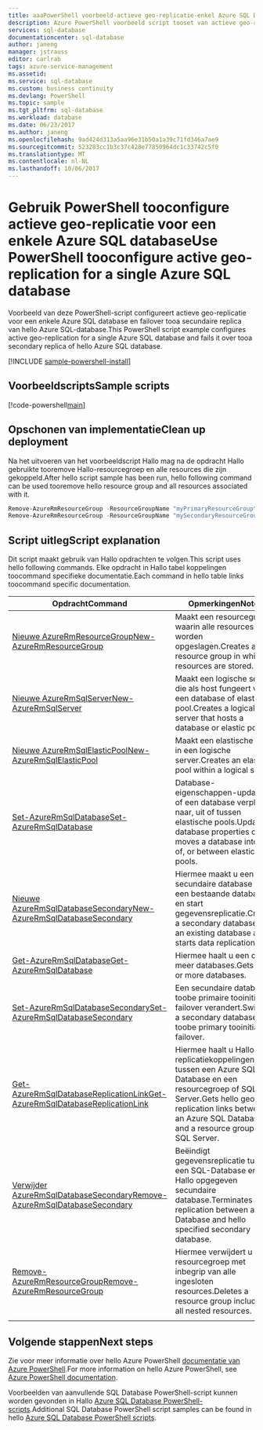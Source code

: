 ```yaml
---
title: aaaPowerShell voorbeeld-actieve geo-replicatie-enkel Azure SQL Database | Microsoft Docs
description: Azure PowerShell voorbeeld script tooset van actieve geo-replicatie voor een enkele Azure SQL database
services: sql-database
documentationcenter: sql-database
author: janeng
manager: jstrauss
editor: carlrab
tags: azure-service-management
ms.assetid: 
ms.service: sql-database
ms.custom: business continuity
ms.devlang: PowerShell
ms.topic: sample
ms.tgt_pltfrm: sql-database
ms.workload: database
ms.date: 06/23/2017
ms.author: janeng
ms.openlocfilehash: 9ad424d313a5aa96e31b50a1a39c71fd346a7ae9
ms.sourcegitcommit: 523283cc1b3c37c428e77850964dc1c33742c5f0
ms.translationtype: MT
ms.contentlocale: nl-NL
ms.lasthandoff: 10/06/2017
---
```

# <a name="use-powershell-tooconfigure-active-geo-replication-for-a-single-azure-sql-database"></a><span data-ttu-id="8ada6-103">Gebruik PowerShell tooconfigure actieve geo-replicatie voor een enkele Azure SQL database</span><span class="sxs-lookup"><span data-stu-id="8ada6-103">Use PowerShell tooconfigure active geo-replication for a single Azure SQL database</span></span>

<span data-ttu-id="8ada6-104">Voorbeeld van deze PowerShell-script configureert actieve geo-replicatie voor een enkele Azure SQL database en failover tooa secundaire replica van hello Azure SQL-database.</span><span class="sxs-lookup"><span data-stu-id="8ada6-104">This PowerShell script example configures active geo-replication for a single Azure SQL database and fails it over tooa secondary replica of hello Azure SQL database.</span></span>

[!INCLUDE [sample-powershell-install](../../../includes/sample-powershell-install-no-ssh.md)]

## <a name="sample-scripts"></a><span data-ttu-id="8ada6-105">Voorbeeldscripts</span><span class="sxs-lookup"><span data-stu-id="8ada6-105">Sample scripts</span></span>

[!code-powershell[main](../../../powershell_scripts/sql-database/setup-geodr-and-failover-database/setup-geodr-and-failover-database.ps1?highlight=17-20 "Set up active geo-replication for single database")]

## <a name="clean-up-deployment"></a><span data-ttu-id="8ada6-106">Opschonen van implementatie</span><span class="sxs-lookup"><span data-stu-id="8ada6-106">Clean up deployment</span></span>

<span data-ttu-id="8ada6-107">Na het uitvoeren van het voorbeeldscript Hallo mag na de opdracht Hallo gebruikte tooremove Hallo-resourcegroep en alle resources die zijn gekoppeld.</span><span class="sxs-lookup"><span data-stu-id="8ada6-107">After hello script sample has been run, hello following command can be used tooremove hello resource group and all resources associated with it.</span></span>

```powershell
Remove-AzureRmResourceGroup -ResourceGroupName "myPrimaryResourceGroup"
Remove-AzureRmResourceGroup -ResourceGroupName "mySecondaryResourceGroup"
```

## <a name="script-explanation"></a><span data-ttu-id="8ada6-108">Script uitleg</span><span class="sxs-lookup"><span data-stu-id="8ada6-108">Script explanation</span></span>

<span data-ttu-id="8ada6-109">Dit script maakt gebruik van Hallo opdrachten te volgen.</span><span class="sxs-lookup"><span data-stu-id="8ada6-109">This script uses hello following commands.</span></span> <span data-ttu-id="8ada6-110">Elke opdracht in Hallo tabel koppelingen toocommand specifieke documentatie.</span><span class="sxs-lookup"><span data-stu-id="8ada6-110">Each command in hello table links toocommand specific documentation.</span></span>

| <span data-ttu-id="8ada6-111">Opdracht</span><span class="sxs-lookup"><span data-stu-id="8ada6-111">Command</span></span> | <span data-ttu-id="8ada6-112">Opmerkingen</span><span class="sxs-lookup"><span data-stu-id="8ada6-112">Notes</span></span> |
|---|---|
| [<span data-ttu-id="8ada6-113">Nieuwe AzureRmResourceGroup</span><span class="sxs-lookup"><span data-stu-id="8ada6-113">New-AzureRmResourceGroup</span></span>](/powershell/module/azurerm.resources/new-azurermresourcegroup) | <span data-ttu-id="8ada6-114">Maakt een resourcegroep waarin alle resources worden opgeslagen.</span><span class="sxs-lookup"><span data-stu-id="8ada6-114">Creates a resource group in which all resources are stored.</span></span> |
| [<span data-ttu-id="8ada6-115">Nieuwe AzureRmSqlServer</span><span class="sxs-lookup"><span data-stu-id="8ada6-115">New-AzureRmSqlServer</span></span>](/powershell/module/azurerm.sql/new-azurermsqlserver) | <span data-ttu-id="8ada6-116">Maakt een logische server die als host fungeert voor een database of elastische pool.</span><span class="sxs-lookup"><span data-stu-id="8ada6-116">Creates a logical server that hosts a database or elastic pool.</span></span> |
| [<span data-ttu-id="8ada6-117">Nieuwe AzureRmSqlElasticPool</span><span class="sxs-lookup"><span data-stu-id="8ada6-117">New-AzureRmSqlElasticPool</span></span>](/powershell/module/azurerm.sql/new-azurermsqlelasticpool) | <span data-ttu-id="8ada6-118">Maakt een elastische pool in een logische server.</span><span class="sxs-lookup"><span data-stu-id="8ada6-118">Creates an elastic pool within a logical server.</span></span> |
| [<span data-ttu-id="8ada6-119">Set-AzureRmSqlDatabase</span><span class="sxs-lookup"><span data-stu-id="8ada6-119">Set-AzureRmSqlDatabase</span></span>](/powershell/module/azurerm.sql/set-azurermsqldatabase) | <span data-ttu-id="8ada6-120">Database-eigenschappen-updates of een database verplaatst naar, uit of tussen elastische pools.</span><span class="sxs-lookup"><span data-stu-id="8ada6-120">Updates database properties or moves a database into, out of, or between elastic pools.</span></span> |
| [<span data-ttu-id="8ada6-121">Nieuwe AzureRmSqlDatabaseSecondary</span><span class="sxs-lookup"><span data-stu-id="8ada6-121">New-AzureRmSqlDatabaseSecondary</span></span>](/powershell/module/azurerm.sql/new-azurermsqldatabasesecondary)| <span data-ttu-id="8ada6-122">Hiermee maakt u een secundaire database voor een bestaande database en start gegevensreplicatie.</span><span class="sxs-lookup"><span data-stu-id="8ada6-122">Creates a secondary database for an existing database and starts data replication.</span></span> |
| [<span data-ttu-id="8ada6-123">Get-AzureRmSqlDatabase</span><span class="sxs-lookup"><span data-stu-id="8ada6-123">Get-AzureRmSqlDatabase</span></span>](/powershell/module/azurerm.sql/get-azurermsqldatabase)| <span data-ttu-id="8ada6-124">Hiermee haalt u een of meer databases.</span><span class="sxs-lookup"><span data-stu-id="8ada6-124">Gets one or more databases.</span></span> |
| [<span data-ttu-id="8ada6-125">Set-AzureRmSqlDatabaseSecondary</span><span class="sxs-lookup"><span data-stu-id="8ada6-125">Set-AzureRmSqlDatabaseSecondary</span></span>](/powershell/module/azurerm.sql/set-azurermsqldatabasesecondary)| <span data-ttu-id="8ada6-126">Een secundaire database toobe primaire tooinitiate failover verandert.</span><span class="sxs-lookup"><span data-stu-id="8ada6-126">Switches a secondary database toobe primary tooinitiate failover.</span></span>|
| [<span data-ttu-id="8ada6-127">Get-AzureRmSqlDatabaseReplicationLink</span><span class="sxs-lookup"><span data-stu-id="8ada6-127">Get-AzureRmSqlDatabaseReplicationLink</span></span>](/powershell/module/azurerm.sql/get-azurermsqldatabasereplicationlink) | <span data-ttu-id="8ada6-128">Hiermee haalt u Hallo geo-replicatiekoppelingen tussen een Azure SQL Database en een resourcegroep of SQL Server.</span><span class="sxs-lookup"><span data-stu-id="8ada6-128">Gets hello geo-replication links between an Azure SQL Database and a resource group or SQL Server.</span></span> |
| [<span data-ttu-id="8ada6-129">Verwijder AzureRmSqlDatabaseSecondary</span><span class="sxs-lookup"><span data-stu-id="8ada6-129">Remove-AzureRmSqlDatabaseSecondary</span></span>](/powershell/module/azurerm.sql/remove-azurermsqldatabasesecondary) | <span data-ttu-id="8ada6-130">Beëindigt gegevensreplicatie tussen een SQL-Database en het Hallo opgegeven secundaire database.</span><span class="sxs-lookup"><span data-stu-id="8ada6-130">Terminates data replication between a SQL Database and hello specified secondary database.</span></span> |
| [<span data-ttu-id="8ada6-131">Remove-AzureRmResourceGroup</span><span class="sxs-lookup"><span data-stu-id="8ada6-131">Remove-AzureRmResourceGroup</span></span>](/powershell/module/azurerm.resources/remove-azurermresourcegroup) | <span data-ttu-id="8ada6-132">Hiermee verwijdert u een resourcegroep met inbegrip van alle ingesloten resources.</span><span class="sxs-lookup"><span data-stu-id="8ada6-132">Deletes a resource group including all nested resources.</span></span> |
|||

## <a name="next-steps"></a><span data-ttu-id="8ada6-133">Volgende stappen</span><span class="sxs-lookup"><span data-stu-id="8ada6-133">Next steps</span></span>

<span data-ttu-id="8ada6-134">Zie voor meer informatie over hello Azure PowerShell [documentatie van Azure PowerShell](/powershell/azure/overview).</span><span class="sxs-lookup"><span data-stu-id="8ada6-134">For more information on hello Azure PowerShell, see [Azure PowerShell documentation](/powershell/azure/overview).</span></span>

<span data-ttu-id="8ada6-135">Voorbeelden van aanvullende SQL Database PowerShell-script kunnen worden gevonden in Hallo [Azure SQL Database PowerShell-scripts](../sql-database-powershell-samples.md).</span><span class="sxs-lookup"><span data-stu-id="8ada6-135">Additional SQL Database PowerShell script samples can be found in hello [Azure SQL Database PowerShell scripts](../sql-database-powershell-samples.md).</span></span>
